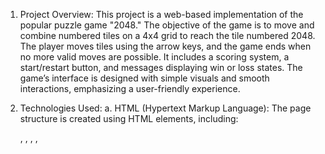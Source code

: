 1. Project Overview:
This project is a web-based implementation of the popular puzzle game "2048." The objective of the game is to move and combine numbered tiles on a 4x4 grid to reach the tile numbered 2048. The player moves tiles using the arrow keys, and the game ends when no more valid moves are possible. It includes a scoring system, a start/restart button, and messages displaying win or loss states. The game’s interface is designed with simple visuals and smooth interactions, emphasizing a user-friendly experience.

2. Technologies Used:
a. HTML (Hypertext Markup Language):
  The page structure is created using HTML elements, including:
    <!DOCTYPE>, <html>, <head>, <meta>, <title>, <link>, <script>, <body>, <header>, <main>, and <footer>.
    A <table> element is used to represent the 4x4 game grid.
    <button> elements for the "Start" and "Restart" functionality.
    <p> tags to display score and game status messages.
b. CSS (Cascading Style Sheets):
  The visual design and layout are handled using CSS, incorporating:
    Flexbox and Grid Layouts: For centering the game elements and structuring the 4x4 grid.
    Responsive Design: Ensuring the game layout adapts to different screen sizes and resolutions.
    Custom Styling for Tiles: Different colors for each numbered tile (e.g., 2, 4, 8, 16, etc.), background colors, and text styles are applied.
    Animations and Transitions: Smooth transitions for tile movements, hover effects for buttons, and fade-in/out effects for win/loss messages.
c. SASS (Syntactically Awesome Stylesheets):
  SASS is used to organize and enhance CSS styles:
    Nested Selectors: To apply styles for specific states (e.g., .field-cell--2, .field-cell--4).
    Variables and Mixins: Used to create reusable values (e.g., for tile colors and sizes).
d. JavaScript (ES6+):
  Event Listeners & DOM Manipulation: Handles interactions with the game board, including starting/restarting the game, moving tiles, and updating the score.
    Game State Management: Using a Game class to track game progress, score, and status.
    Game Logic: Functions like moveLeft(), moveRight(), moveUp(), and moveDown() to handle the movement and merging of tiles based on the arrow keys pressed by the user.
    Score Calculation: The game tracks the score based on tile merges and updates it dynamically.
    Keyboard Events: Players interact with the game using the arrow keys to control the movement of the tiles.
e. Mutation Observer:
  A MutationObserver is used to track changes in the game grid after each move. It observes the grid and triggers the game logic to check if a move is possible or if the game has ended.

3. Features:
Game Field (Grid):
  A 4x4 grid is dynamically populated with numbered tiles, each with its own color corresponding to its value (e.g., 2, 4, 8, 16, etc.).
  Tiles combine when moved into each other, and the grid is updated accordingly.

Score Display:
  The current score is displayed at the top of the page and is updated as tiles combine.

Start/Restart Button:
  The button toggles between "Start" and "Restart." When clicked, it initializes the game or resets it to start a new round.

Win and Lose Messages:
  Win: Displayed when the player reaches the 2048 tile.
  Lose: Displayed when no valid moves remain, indicating the game is over.
  Start Message: Displayed initially, prompting the user to start the game.

Tile Movement:
  Tiles can be moved and combined in four directions: left, right, up, and down, using the arrow keys.
  As the tiles move, their numbers and colors change according to the rules of the game.

Game Logic:
  The game keeps track of the state, moves, and score using the Game class, which encapsulates the logic of the game, including checking for valid moves, tile merging, and game over conditions.

Dynamic Tile Creation:
  When a move is made, new tiles are created and added to the grid. Their positions and values are dynamically updated.

4. User Interaction:
  Arrow Keys: Players move tiles using the arrow keys (ArrowLeft, ArrowRight, ArrowUp, ArrowDown).
  Start/Restart Button: The game can be started or restarted by clicking the button.
  Responsive Feedback: The game provides immediate feedback to the user, such as updating the score and displaying messages when the game is won or lost.

5. Game Flow:
  The user clicks "Start" to begin the game.
  The game grid initializes with two random tiles.
  The user moves the tiles using the arrow keys, merging matching tiles.
  The score updates as tiles combine.
  The game continues until the player reaches the 2048 tile (win) or there are no more valid moves (lose).
  The user can restart the game at any time by clicking the "Restart" button.

6. Link to preview: https://oskushnir.github.io/js-2048
